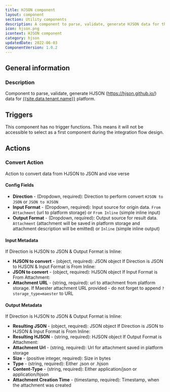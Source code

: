 ```yaml
---
title: HJSON component
layout: component
section: Utility components
description: A component to parse, validate, generate HJSON data for the platform.
icon: hjson.png
icontext: HJSON component
category: hjson
updatedDate: 2022-06-03
ComponentVersion: 1.0.2
---
```


## General information

### Description

Component to parse, validate, generate HJSON (https://hjson.github.io/) data for [{{site.data.tenant.name}}](http://www.{{site.data.tenant.name}}) platform.

## Triggers

This component has no trigger functions. This means it will not be accessible to
select as a first component during the integration flow design.

## Actions

### Convert Action
Action to convert data from HJSON to JSON and vise verse

#### Config Fields

* **Direction** - (Dropdown, required): Direction to perform convert `HJSON to JSON` or `JSON to HJSON`
* **Input Format** - (Dropdown, required): Input source for origin data. `From Attachment` (url to platform storage) or `From Inline` (simple inline input)
* **Output Format** - (Dropdown, required): Output source for result data. `Attachment` (attachment will be saved in platform storage and attachment description will be emitted) or `Inline` (simple inline output)

#### Input Metadata

If Direction is HJSON to JSON & Output Format is Inline:
* **HJSON to convert** - (object, required): JSON object
If Direction is JSON to HJSON & Input Format is From Inline:
* **JSON to convert** - (object, required): HJSON object
If Input Format is From Attachment:
* **Attachment URL** - (string, required): url to attachment from platform storage. If Maester attachment URL provided - do not forget to append `?storage_type=maester` to URL

#### Output Metadata

If Direction is HJSON to JSON & Output Format is Inline:
* **Resulting JSON** - (object, required): JSON object
If Direction is JSON to HJSON & Input Format is From Inline:
* **Resulting HJSON** - (string, required): HJSON object
If Output Format is Attachment:
* **Attachment Url** -  (string, required): Url for attachment saved in platform storage
* **Size** - (positive integer, required): Size in bytes
* **Type** - (string, required): Either .json or .hjson
* **Content-Type** - (string, required): Either application/json or application/hjson
* **Attachment Creation Time** - (timestamp, required): Timestamp, when the attachment was created
